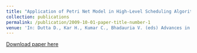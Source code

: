 ```yaml
---
title: "Application of Petri Net Model in High-Level Scheduling Algorithm, Srivastava A.K., Tiwari S., Banerjee S. (2020)"
collection: publications
permalink: /publication/2009-10-01-paper-title-number-1
venue: 'In: Dutta D., Kar H., Kumar C., Bhadauria V. (eds) Advances in VLSI, Communication, and Signal Processing. Lecture Notes in Electrical Engineering, vol 587. Springer,Singapore'
---
```

[Download paper here](https://doi.org/10.1007/978-981-32-9775-3_65)

